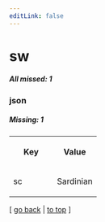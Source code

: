 ```yaml
---
editLink: false
---
```


# sw

##### All missed: 1


### json

##### Missing: 1

<table width="100%">
<tr><th width="50%">

Key

</th><th width="50%">

Value

</th></tr>
<tr><td width="50%">

sc

</td><td width="50%">

Sardinian

</td></tr>
</table>

[ [go back](../status.md) | [to top](#) ]

